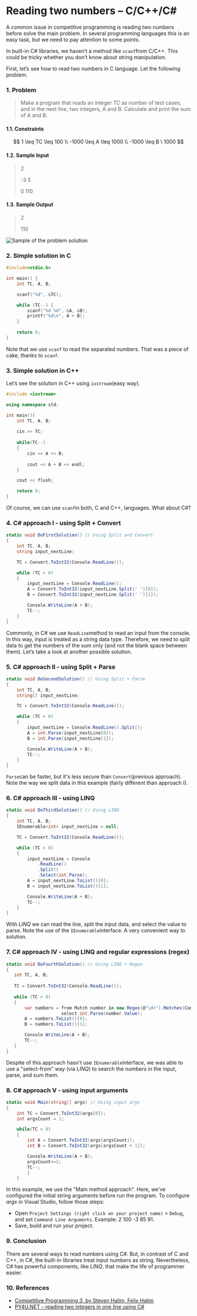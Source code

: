 # Reading two numbers – C/C++/C\#

A common issue in competitive programming is reading two numbers before solve the main problem. In several programming languages this is an easy task, but we need to pay attention to some points.

In built-in C# libraries, we haven’t a method like `scanf`from C/C++. This could be tricky whether you don’t know about string manipulation.

First, let’s see how to read two numbers in C language. Let the following problem.

### 1. Problem

> Make a program that reads an integer _TC_ as number of test cases, and in the next line, two integers, A and B. Calculate and print the sum of A and B.

#### 1.1. Constraints

$$
1 \leq TC \leq 100 \\ -1000 \leq A \leq 1000 \\ -1000 \leq B \ 1000
$$

#### 1.2. Sample Input

> 2
>
> \-3 5
>
> &#x20;0 110

#### 1.3. Sample Output

> 2
>
> 110

![Sample of the problem solution](../.gitbook/assets/a1.png)

### 2. Simple solution in C

```c
#include<stdio.h>

int main() {
	int TC, A, B;

	scanf("%d", &TC);

	while (TC--) {
		scanf("%d %d", &A, &B);
		printf("%d\n", A + B);
	}
	
	return 0;
}
```

Note that we use `scanf` to read the separated numbers. That was a piece of cake, thanks to `scanf`.

### 3. Simple solution in C++

Let’s see the solution in C++ using `iostream`(easy way).

```cpp
#include <iostream>

using namespace std;

int main(){
	int TC, A, B;
	
	cin >> TC;
	
	while(TC--)
	{
		cin >> A >> B;
		
		cout << A + B << endl;
	}

  	cout << flush;

 	return 0;
}
```

Of course, we can use `scanf`in both, C and C++, languages. What about C#?

### 4. C# approach I - using Split + Convert

```csharp
static void DoFirstSolution() // Using Split and Convert
{
    int TC, A, B;
    string input_nextLine;

    TC = Convert.ToInt32(Console.ReadLine());

    while (TC > 0)
    {
        input_nextLine = Console.ReadLine();
        A = Convert.ToInt32(input_nextLine.Split(' ')[0]);
        B = Convert.ToInt32(input_nextLine.Split(' ')[1]);

        Console.WriteLine(A + B);
        TC--;
    }
}
```

Commonly, in C# we use `ReadLine`method to read an input from the console. In this way, input is treated as a string data type. Therefore, we need to split data to get the numbers of the sum only (and not the blank space between them). Let’s take a look at another possible solution.

### 5. C# approach II - using Split + Parse

```csharp
static void DoSecondSolution() // Using Split + Parse
{
    int TC, A, B;
    string[] input_nextLine;

    TC = Convert.ToInt32(Console.ReadLine());

    while (TC > 0)
    {
        input_nextLine = Console.ReadLine().Split();
        A = int.Parse(input_nextLine[0]);
        B = int.Parse(input_nextLine[1]);

        Console.WriteLine(A + B);
        TC--;
    }
}
```

`Parse`can be faster, but it's less secure than `Convert`(previous approach). Note the way we split data in this example (fairly different than approach I).

### 6. C# approach III - using LINQ

```csharp
static void DoThirdSolution() // Using LINQ
{
    int TC, A, B;
    IEnumerable<int> input_nextLine = null;

    TC = Convert.ToInt32(Console.ReadLine());

    while (TC > 0)
    {
        input_nextLine = Console
            .ReadLine()
            .Split()
            .Select(int.Parse);
        A = input_nextLine.ToList()[0];
        B = input_nextLine.ToList()[1];

        Console.WriteLine(A + B);
        TC--;
    }
}
```

With _LINQ_ we can read the line, split the input data, and select the value to parse. Note the use of the `IEnumerable`interface. A very convenient way to solution.

### 7. C# approach IV - using LINQ and regular expressions (regex)

```csharp
static void DoFourthSolution() // Using LINQ + Regex
{
   int TC, A, B;
   
   TC = Convert.ToInt32(Console.ReadLine());
   
   while (TC > 0)
   {
       var numbers = from Match number in new Regex(@"\d+").Matches(Console.ReadLine())
                     select int.Parse(number.Value);
       A = numbers.ToList()[0];
       B = numbers.ToList()[1];

       Console.WriteLine(A + B);
       TC--;
   }
}
```

Despite of this approach hasn't use `IEnumerable`interface, we was able to use a "select-from" way (via _LINQ_) to search the numbers in the input, parse, and sum them.

### 8. C# approach V - using input arguments

```csharp
static void Main(string[] args) // Using input args
{
    int TC = Convert.ToInt32(args[0]);
    int argsCount = 1;

    while(TC > 0)
    {
        int A = Convert.ToInt32(args[argsCount]);
        int B = Convert.ToInt32(args[argsCount + 1]);

        Console.WriteLine(A + B);
        argsCount+=2;
        TC--;
        }
    }
```

In this example, we use the "Main method approach". Here, we've configured the initial string arguments before run the program. To configure _args_ in Visual Studio, follow those steps:

* Open `Project Settings (right click on your project name)` > `Debug`, and set `Command Line Arguments`. Example: 2 100 -3 85 91.
* Save, build and run your project.

### 9. Conclusion

There are several ways to read numbers using C#. But, in contrast of C and C++, in C#, the built-in libraries treat input numbers as string. Nevertheless, C# has powerful components, like _LINQ_, that make the life of programmer easier.

### 10. References

* [Competitive Programming 3, by Steven Halim, Felix Halim](https://www.amazon.com.br/Competitive-Programming-Halim-3-Ed/dp/B00FG8MNN8/)
* [PY4U.NET - reading two integers in one line using C#](https://www.py4u.net/discuss/711335)
